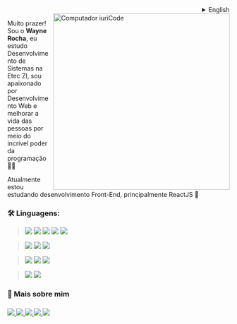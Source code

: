
<details>
  
  <summary align="right">English</summary>
  <br>
  
  <img src="https://raw.githubusercontent.com/MicaelliMedeiros/micaellimedeiros/master/image/computer-illustration.png" min-width="300px" max-width="300px" width="300px" align="right" alt="Computador">

  <p align="left">
    Hi! I'm <strong>Wayne Rocha</strong>, I study Systems Development at Etec Zl, I'm passionate about Web Development and improving people's lives through the incredible power of programming 👩‍💻
  </p>

  <p align="left">
    I'm currently studying Front-End development, mainly ReactJS 🚀    
  </p>

  ### 🛠 Tecnologies:
  
  > <img src="https://img.shields.io/badge/React-20232A?style=for-the-badge&logo=react&logoColor=61DAFB" /></a>
  > <img src="https://img.shields.io/badge/JavaScript-323330?style=for-the-badge&logo=javascript&logoColor=F7DF1E" /></a>
  > <img src="https://img.shields.io/badge/TypeScript-323330?style=for-the-badge&logo=typescript&logoColor=2f72bc" /></a>
  > <img src="https://img.shields.io/badge/HTML5-E34F26?style=for-the-badge&logo=html5&logoColor=white&" /></a>
  > <img src="https://img.shields.io/badge/CSS3-1572B6?style=for-the-badge&logo=css3&logoColor=white" /></a>
  
  > <img src="https://img.shields.io/badge/Node.js-43853D?style=for-the-badge&logo=node.js&logoColor=white" /></a>
  > <img src="https://img.shields.io/badge/PHP-777BB4?style=for-the-badge&logo=php&logoColor=white" /></a>
  > <img src="https://img.shields.io/badge/Python-14354C?style=for-the-badge&logo=python&logoColor=white" /></a>
  
  > <img src="https://img.shields.io/badge/Express.js-404D59?style=for-the-badge" /></a>
  > <img src="https://img.shields.io/badge/Laravel-FF2D20?style=for-the-badge&logo=laravel&logoColor=white" /></a>
  > <img src="https://img.shields.io/badge/Flask-000000?style=for-the-badge&logo=flask&logoColor=white" /></a>  

  > <img src="https://img.shields.io/badge/MongoDB-4EA94B?style=for-the-badge&logo=mongodb&logoColor=white" /></a>
  > <img src="https://img.shields.io/badge/MySQL-00000F?style=for-the-badge&logo=mysql&logoColor=white" /></a>
  
  ### 🤝 More About Me

  <h3 align="left">
  <a href="mailto:dev.waynerocha@gmail.com" alt="Gmail" target="_blank">
  <img src="https://img.shields.io/badge/Gmail-D14836?style=for-the-badge&logo=gmail&logoColor=white" />
  </a>

  <a href="https://linkedin.com/in/wayne-rocha-421004204" alt="Linkedin"  target="_blank">
  <img src="https://img.shields.io/badge/LinkedIn-0077B5?style=for-the-badge&logo=linkedin&logoColor=white" />
  </a>

  <a href="https://api.whatsapp.com/send?phone=5511933986789" alt="WhatsApp"  target="_blank">
  <img src="https://img.shields.io/badge/WhatsApp-25D366?style=for-the-badge&logo=whatsapp&logoColor=white"/>
  </a>

  <a href="https://dev.to/waynerocha" alt="Dev.to Articles" target="_blank">
  <img src="https://img.shields.io/badge/dev.to-0A0A0A?style=for-the-badge&logo=dev.to&logoColor=white"/>
  </a>

  <a href="https://github.com/WayneRocha/" alt="Dev.to Articles" target="_blank">
  <img src="https://img.shields.io/badge/GitHub-100000?style=for-the-badge&logo=github&logoColor=white"/>
  </a>
  </h3>

</details>

<img src="https://raw.githubusercontent.com/MicaelliMedeiros/micaellimedeiros/master/image/computer-illustration.png" min-width="400px" max-width="400px" width="400px" align="right" alt="Computador iuriCode">

<p align="left">
  Muito prazer! Sou o <strong>Wayne Rocha</strong>, eu estudo Desenvolvimento de Sistemas na Etec Zl, sou apaixonado por Desenvolvimento Web e melhorar a vida das pessoas por meio do incrivel poder da programação 👩‍💻
</p>

<p align="left">
   Atualmente estou estudando desenvolvimento Front-End, principalmente ReactJS 🚀
</p>

### 🛠 Linguagens:

  > <img src="https://img.shields.io/badge/React-20232A?style=for-the-badge&logo=react&logoColor=61DAFB" /></a>
  > <img src="https://img.shields.io/badge/JavaScript-323330?style=for-the-badge&logo=javascript&logoColor=F7DF1E" /></a>
  > <img src="https://img.shields.io/badge/TypeScript-323330?style=for-the-badge&logo=typescript&logoColor=2f72bc" /></a>
  > <img src="https://img.shields.io/badge/HTML5-E34F26?style=for-the-badge&logo=html5&logoColor=white&" /></a>
  > <img src="https://img.shields.io/badge/CSS3-1572B6?style=for-the-badge&logo=css3&logoColor=white" /></a>
  
  > <img src="https://img.shields.io/badge/Node.js-43853D?style=for-the-badge&logo=node.js&logoColor=white" /></a>
  > <img src="https://img.shields.io/badge/PHP-777BB4?style=for-the-badge&logo=php&logoColor=white" /></a>
  > <img src="https://img.shields.io/badge/Python-14354C?style=for-the-badge&logo=python&logoColor=white" /></a>
  
  > <img src="https://img.shields.io/badge/Express.js-404D59?style=for-the-badge" /></a>
  > <img src="https://img.shields.io/badge/Laravel-FF2D20?style=for-the-badge&logo=laravel&logoColor=white" /></a>
  > <img src="https://img.shields.io/badge/Flask-000000?style=for-the-badge&logo=flask&logoColor=white" /></a>  

  > <img src="https://img.shields.io/badge/MongoDB-4EA94B?style=for-the-badge&logo=mongodb&logoColor=white" /></a>
  > <img src="https://img.shields.io/badge/MySQL-00000F?style=for-the-badge&logo=mysql&logoColor=white" /></a>
  

### 🤝 Mais sobre mim

<h3 align="left">
  <a href="mailto:dev.waynerocha@gmail.com" alt="Gmail" target="_blank">
  <img src="https://img.shields.io/badge/Gmail-D14836?style=for-the-badge&logo=gmail&logoColor=white" />
  </a>

  <a href="https://linkedin.com/in/wayne-rocha-421004204" alt="Linkedin"  target="_blank">
  <img src="https://img.shields.io/badge/LinkedIn-0077B5?style=for-the-badge&logo=linkedin&logoColor=white" />
  </a>

  <a href="https://api.whatsapp.com/send?phone=5511933986789" alt="WhatsApp"  target="_blank">
  <img src="https://img.shields.io/badge/WhatsApp-25D366?style=for-the-badge&logo=whatsapp&logoColor=white"/>
  </a>
  
  <a href="https://dev.to/waynerocha" alt="Dev.to Articles" target="_blank">
  <img src="https://img.shields.io/badge/dev.to-0A0A0A?style=for-the-badge&logo=dev.to&logoColor=white"/>
  </a>
  
  <a href="https://github.com/WayneRocha/" alt="Dev.to Articles" target="_blank">
  <img src="https://img.shields.io/badge/GitHub-100000?style=for-the-badge&logo=github&logoColor=white"/>
  </a>

</h3>  
